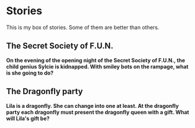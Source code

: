 # Stories

This is my box of stories. Some of them are better than others.

## The Secret Society of F.U.N.

**On the evening of the opening night of the Secret Society of F.U.N., the child genius Sylcie is kidnapped. With smiley bots on the rampage, what is she going to do?**

## The Dragonfly party

**Lila is a dragonfly. She can change into one at least. At the dragonfly party each dragonfly must present the dragonfly queen with a gift. What will Lila's gift be?**
